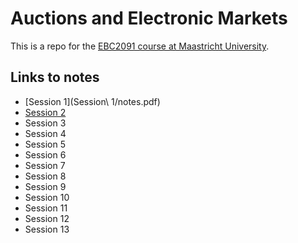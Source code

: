 # Auctions and Electronic Markets

This is a repo for the [EBC2091 course at Maastricht University](https://www.maastrichtuniversity.nl/meta/368514/auctions-and-electronic-markets).

## Links to notes
* [Session 1](Session\ 1/notes.pdf)
* [Session 2]()
* Session 3
* Session 4
* Session 5
* Session 6
* Session 7
* Session 8
* Session 9
* Session 10
* Session 11
* Session 12
* Session 13